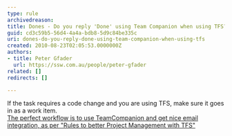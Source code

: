 ```yaml
---
type: rule
archivedreason: 
title: Dones - Do you reply 'Done' using Team Companion when using TFS?
guid: cd3c59b5-56d4-4a4a-bdb8-5d9c84be335c
uri: dones-do-you-reply-done-using-team-companion-when-using-tfs
created: 2010-08-23T02:05:53.0000000Z
authors:
- title: Peter Gfader
  url: https://ssw.com.au/people/peter-gfader
related: []
redirects: []

---
```



If the task requires a code change and you are using TFS, make sure it goes in as a work item. <br>
<a href="http&#58;//www.ssw.com.au/ssw/Standards/Rules/RulesToBetterProjectManagementWithTFS.aspx#SendDoneMail">The perfect workflow is to use TeamCompanion and get nice email integration, as per &quot;Rules to better Project Management with TFS&quot; </a>

<br><excerpt class='endintro'></excerpt><br>



